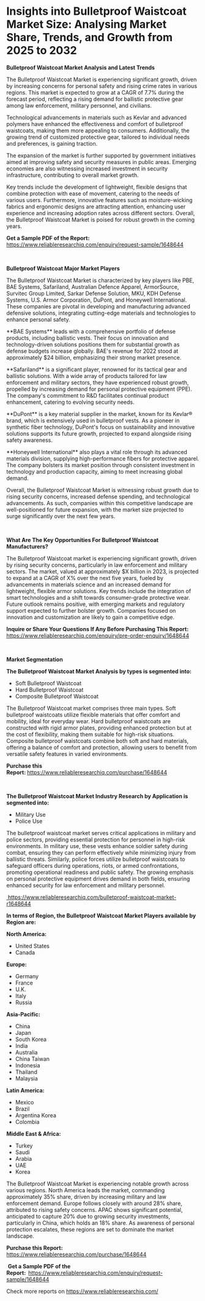 <p><h1>Insights into Bulletproof Waistcoat Market Size: Analysing Market Share, Trends, and Growth from 2025 to 2032</h1></p><p><strong>Bulletproof Waistcoat Market Analysis and Latest Trends</strong></p>
<p><p>The Bulletproof Waistcoat Market is experiencing significant growth, driven by increasing concerns for personal safety and rising crime rates in various regions. This market is expected to grow at a CAGR of 7.7% during the forecast period, reflecting a rising demand for ballistic protective gear among law enforcement, military personnel, and civilians. </p><p>Technological advancements in materials such as Kevlar and advanced polymers have enhanced the effectiveness and comfort of bulletproof waistcoats, making them more appealing to consumers. Additionally, the growing trend of customized protective gear, tailored to individual needs and preferences, is gaining traction. </p><p>The expansion of the market is further supported by government initiatives aimed at improving safety and security measures in public areas. Emerging economies are also witnessing increased investment in security infrastructure, contributing to overall market growth. </p><p>Key trends include the development of lightweight, flexible designs that combine protection with ease of movement, catering to the needs of various users. Furthermore, innovative features such as moisture-wicking fabrics and ergonomic designs are attracting attention, enhancing user experience and increasing adoption rates across different sectors. Overall, the Bulletproof Waistcoat Market is poised for robust growth in the coming years.</p></p>
<p><strong>Get a Sample PDF of the Report:&nbsp;</strong> <a href="https://www.reliableresearchiq.com/enquiry/request-sample/1648644?utm_campaign=2257&utm_medium=2&utm_source=Github&utm_content=ia&utm_term=07022025&utm_id=bulletproof-waistcoat">https://www.reliableresearchiq.com/enquiry/request-sample/1648644</a></p>
<p>&nbsp;</p>
<p><strong>Bulletproof Waistcoat Major Market Players</strong></p>
<p><p>The Bulletproof Waistcoat Market is characterized by key players like PBE, BAE Systems, Safariland, Australian Defence Apparel, ArmorSource, Survitec Group Limited, Sarkar Defense Solution, MKU, KDH Defense Systems, U.S. Armor Corporation, DuPont, and Honeywell International. These companies are pivotal in developing and manufacturing advanced defensive solutions, integrating cutting-edge materials and technologies to enhance personal safety.</p><p>**BAE Systems** leads with a comprehensive portfolio of defense products, including ballistic vests. Their focus on innovation and technology-driven solutions positions them for substantial growth as defense budgets increase globally. BAE's revenue for 2022 stood at approximately $24 billion, emphasizing their strong market presence.</p><p>**Safariland** is a significant player, renowned for its tactical gear and ballistic solutions. With a wide array of products tailored for law enforcement and military sectors, they have experienced robust growth, propelled by increasing demand for personal protective equipment (PPE). The company's commitment to R&D facilitates continual product enhancement, catering to evolving security needs.</p><p>**DuPont** is a key material supplier in the market, known for its Kevlar® brand, which is extensively used in bulletproof vests. As a pioneer in synthetic fiber technology, DuPont's focus on sustainability and innovative solutions supports its future growth, projected to expand alongside rising safety awareness.</p><p>**Honeywell International** also plays a vital role through its advanced materials division, supplying high-performance fibers for protective apparel. The company bolsters its market position through consistent investment in technology and production capacity, aiming to meet increasing global demand.</p><p>Overall, the Bulletproof Waistcoat Market is witnessing robust growth due to rising security concerns, increased defense spending, and technological advancements. As such, companies within this competitive landscape are well-positioned for future expansion, with the market size projected to surge significantly over the next few years.</p></p>
<p>&nbsp;</p>
<p><strong>What Are The Key Opportunities For Bulletproof Waistcoat Manufacturers?</strong></p>
<p><p>The Bulletproof Waistcoat market is experiencing significant growth, driven by rising security concerns, particularly in law enforcement and military sectors. The market, valued at approximately $X billion in 2023, is projected to expand at a CAGR of X% over the next five years, fueled by advancements in materials science and an increased demand for lightweight, flexible armor solutions. Key trends include the integration of smart technologies and a shift towards consumer-grade protective wear. Future outlook remains positive, with emerging markets and regulatory support expected to further bolster growth. Companies focused on innovation and customization are likely to gain a competitive edge.</p></p>
<p><strong>Inquire or Share Your Questions If Any Before Purchasing This Report:</strong> <a href="https://www.reliableresearchiq.com/enquiry/pre-order-enquiry/1648644?utm_campaign=2257&utm_medium=2&utm_source=Github&utm_content=ia&utm_term=07022025&utm_id=bulletproof-waistcoat">https://www.reliableresearchiq.com/enquiry/pre-order-enquiry/1648644</a></p>
<p>&nbsp;</p>
<p><strong>Market Segmentation</strong></p>
<p><strong>The Bulletproof Waistcoat Market Analysis by types is segmented into:</strong></p>
<p><ul><li>Soft Bulletproof Waistcoat</li><li>Hard Bulletproof Waistcoat</li><li>Composite Bulletproof Waistcoat</li></ul></p>
<p><p>The Bulletproof Waistcoat market comprises three main types. Soft bulletproof waistcoats utilize flexible materials that offer comfort and mobility, ideal for everyday wear. Hard bulletproof waistcoats are constructed with rigid armor plates, providing enhanced protection but at the cost of flexibility, making them suitable for high-risk situations. Composite bulletproof waistcoats combine both soft and hard materials, offering a balance of comfort and protection, allowing users to benefit from versatile safety features in varied environments.</p></p>
<p><strong>Purchase this Report:&nbsp;</strong><a href="https://www.reliableresearchiq.com/purchase/1648644?utm_campaign=2257&utm_medium=2&utm_source=Github&utm_content=ia&utm_term=07022025&utm_id=bulletproof-waistcoat">https://www.reliableresearchiq.com/purchase/1648644</a></p>
<p>&nbsp;</p>
<p><strong>The Bulletproof Waistcoat Market Industry Research by Application is segmented into:</strong></p>
<p><ul><li>Military Use</li><li>Police Use</li></ul></p>
<p><p>The bulletproof waistcoat market serves critical applications in military and police sectors, providing essential protection for personnel in high-risk environments. In military use, these vests enhance soldier safety during combat, ensuring they can perform effectively while minimizing injury from ballistic threats. Similarly, police forces utilize bulletproof waistcoats to safeguard officers during operations, riots, or armed confrontations, promoting operational readiness and public safety. The growing emphasis on personal protective equipment drives demand in both fields, ensuring enhanced security for law enforcement and military personnel.</p></p>
<p><a href="https://www.reliableresearchiq.com/bulletproof-waistcoat-market-r1648644?utm_campaign=2257&utm_medium=2&utm_source=Github&utm_content=ia&utm_term=07022025&utm_id=bulletproof-waistcoat">&nbsp;https://www.reliableresearchiq.com/bulletproof-waistcoat-market-r1648644</a></p>
<p><strong>In terms of Region, the Bulletproof Waistcoat Market Players available by Region are:</strong></p>
<p>
    <p> <strong> North America: </strong>
        <ul>
            <li>United States</li>
            <li>Canada</li>
        </ul>
        </p> 
    <p> <strong> Europe: </strong>
        <ul>
            <li>Germany</li>
            <li>France</li>
            <li>U.K.</li>
            <li>Italy</li>
            <li>Russia</li>
        </ul>
        </p> 
    <p> <strong> Asia-Pacific: </strong>
        <ul>
            <li>China</li>
            <li>Japan</li>
            <li>South Korea</li>
            <li>India</li>
            <li>Australia</li>
            <li>China Taiwan</li>
            <li>Indonesia</li>
            <li>Thailand</li>
            <li>Malaysia</li>
        </ul>
        </p> 
    <p> <strong> Latin America: </strong>
        <ul>
            <li>Mexico</li>
            <li>Brazil</li>
            <li>Argentina Korea</li>
            <li>Colombia</li>
        </ul>
        </p> 
    <p> <strong> Middle East & Africa: </strong>
        <ul>
            <li>Turkey</li>
            <li>Saudi</li>
            <li>Arabia</li>
            <li>UAE</li>
            <li>Korea</li>
        </ul>
    </p>
    </p>
<p><p>The Bulletproof Waistcoat Market is experiencing notable growth across various regions. North America leads the market, commanding approximately 35% share, driven by increasing military and law enforcement demand. Europe follows closely with around 28% share, attributed to rising safety concerns. APAC shows significant potential, anticipated to capture 20% due to growing security investments, particularly in China, which holds an 18% share. As awareness of personal protection escalates, these regions are set to dominate the market landscape.</p></p>
<p><strong>Purchase this Report: </strong><a href="https://www.reliableresearchiq.com/purchase/1648644?utm_campaign=2257&utm_medium=2&utm_source=Github&utm_content=ia&utm_term=07022025&utm_id=bulletproof-waistcoat">https://www.reliableresearchiq.com/purchase/1648644</a></p>
<p>&nbsp;<strong>Get a Sample PDF of the Report:&nbsp;&nbsp;</strong><a href="https://www.reliableresearchiq.com/enquiry/request-sample/1648644?utm_campaign=2257&utm_medium=2&utm_source=Github&utm_content=ia&utm_term=07022025&utm_id=bulletproof-waistcoat">https://www.reliableresearchiq.com/enquiry/request-sample/1648644</a></p>
<p><strong></strong></p>
<p>Check more reports on <a href="https://www.reliableresearchiq.com/?utm_campaign=2257&utm_medium=2&utm_source=Github&utm_content=ia&utm_term=07022025&utm_id=bulletproof-waistcoat">https://www.reliableresearchiq.com/</a></p>